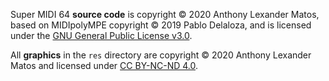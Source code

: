 Super MIDI 64 **source code** is copyright © 2020 Anthony Lexander Matos, based on MIDIpolyMPE copyright © 2019 Pablo Delaloza, and is licensed under the [GNU General Public License v3.0](LICENSE-GPLv3).

All **graphics** in the `res` directory are copyright © 2020 Anthony Lexander Matos and licensed under [CC BY-NC-ND 4.0](https://creativecommons.org/licenses/by-nc-nd/4.0/).
